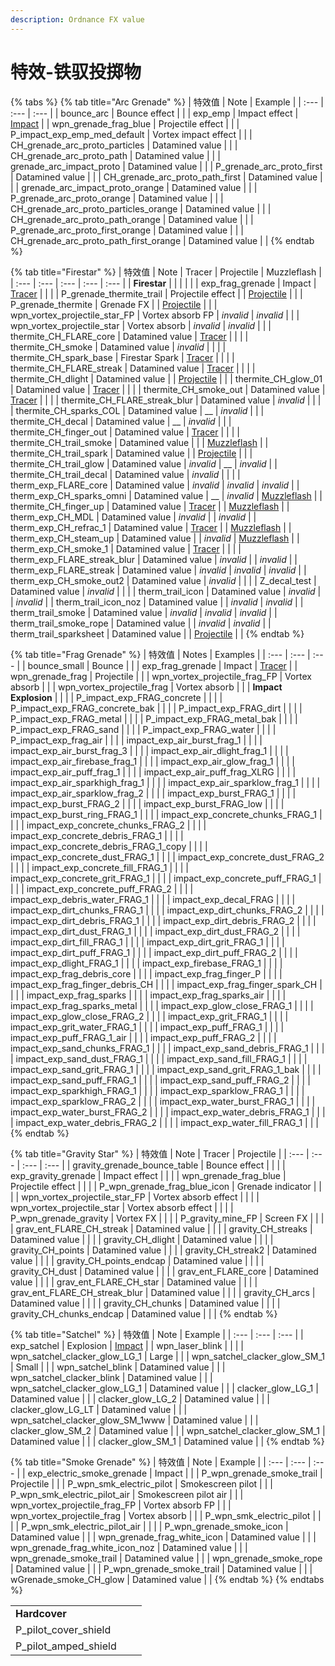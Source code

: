 ```yaml
---
description: Ordnance FX value
---
```


# 特效-铁驭投掷物

{% tabs %}
{% tab title="Arc Grenade" %}
| 特效值 | Note | Example |
| :--- | :--- | :--- |
| bounce\_arc | Bounce effect |  |
| exp\_emp | Impact effect | [Impact](https://gfycat.com/greedyfittingemu) |
| wpn\_grenade\_frag\_blue | Projectile effect |  |
| P\_impact\_exp\_emp\_med\_default | Vortex impact effect |  |
| CH\_grenade\_arc\_proto\_particles | Datamined value |  |
| CH\_grenade\_arc\_proto\_path | Datamined value |  |
| grenade\_arc\_impact\_proto | Datamined value |  |
| P\_grenade\_arc\_proto\_first | Datamined value |  |
| CH\_grenade\_arc\_proto\_path\_first | Datamined value |  |
| grenade\_arc\_impact\_proto\_orange | Datamined value |  |
| P\_grenade\_arc\_proto\_orange | Datamined value |  |
| CH\_grenade\_arc\_proto\_particles\_orange | Datamined value |  |
| CH\_grenade\_arc\_proto\_path\_orange | Datamined value |  |
| P\_grenade\_arc\_proto\_first\_orange | Datamined value |  |
| CH\_grenade\_arc\_proto\_path\_first\_orange | Datamined value |  |
{% endtab %}

{% tab title="Firestar" %}
| 特效值 | Note | Tracer | Projectile | Muzzleflash |
| :--- | :--- | :--- | :--- | :--- |
| **Firestar** |  |  |  |  |
| exp\_frag\_grenade | Impact | [Tracer](https://gfycat.com/shockedmeanalabamamapturtle) |  |  |
| P\_grenade\_thermite\_trail | Projectile effect |  | [Projectile](https://gfycat.com/fr/unsightlymindlessaardwolf-titanfall2-modding) |  |
| P\_grenade\_thermite | Grenade FX |  | [Projectile](https://gfycat.com/fr/diligentshimmeringarchaeocete) |  |
| wpn\_vortex\_projectile\_star\_FP | Vortex absorb FP | _invalid_ | _invalid_ |  |
| wpn\_vortex\_projectile\_star | Vortex absorb | _invalid_ | _invalid_ |  |
| thermite\_CH\_FLARE\_core | Datamined value | [Tracer](https://gfycat.com/concreteactivegreatargus) |  |  |
| thermite\_CH\_smoke | Datamined value | _invalid_ |  |  |
| thermite\_CH\_spark\_base | Firestar Spark | [Tracer](https://gfycat.com/ordinaryoblongbengaltiger) |  |  |
| thermite\_CH\_FLARE\_streak | Datamined value | [Tracer](https://gfycat.com/emotionalsingleamericanbulldog) |  |  |
| thermite\_CH\_dlight | Datamined value |  | [Projectile](https://gfycat.com/nextscholarlylarva) |  |
| thermite\_CH\_glow\_01 | Datamined value | [Tracer](https://gfycat.com/frequentimmaculatecrayfish) |  |  |
| thermite\_CH\_smoke\_out | Datamined value | [Tracer](https://gfycat.com/impracticalbettereastsiberianlaika) |  |  |
| thermite\_CH\_FLARE\_streak\_blur | Datamined value | _invalid_ |  |  |
| thermite\_CH\_sparks\_COL | Datamined value | \_\_ | _invalid_ |  |
| thermite\_CH\_decal | Datamined value | \_\_ | _invalid_ |  |
| thermite\_CH\_finger\_out | Datamined value | [Tracer](https://gfycat.com/soggythoughtfulizuthrush) |  |  |
| thermite\_CH\_trail\_smoke | Datamined value |  |  | [Muzzleflash](https://gfycat.com/quarrelsomemedicalgermanspaniel) |
| thermite\_CH\_trail\_spark | Datamined value |  | [Projectile](https://gfycat.com/potableenchantedbutterfly) |  |
| thermite\_CH\_trail\_glow | Datamined value | _invalid_ | \_\_ | _invalid_ |
| thermite\_CH\_trail\_decal | Datamined value | _invalid_ |  |  |
| therm\_exp\_FLARE\_core | Datamined value | _invalid_ | _invalid_ | _invalid_ |
| therm\_exp\_CH\_sparks\_omni | Datamined value | \_\_ | _invalid_ | [Muzzleflash](https://gfycat.com/weeklyclosedirishsetter) |
| thermite\_CH\_finger\_up | Datamined value | [Tracer](https://gfycat.com/verifiablespeedyblesbok) |  | [Muzzleflash](https://gfycat.com/verifiablespeedyblesbok) |
| therm\_exp\_CH\_MDL | Datamined value | _invalid_ |  | _invalid_ |
| therm\_exp\_CH\_refrac\_1 | Datamined value | [Tracer](https://gfycat.com/scarceunconsciousleafhopper) |  | [Muzzleflash](https://gfycat.com/scarceunconsciousleafhopper) |
| therm\_exp\_CH\_steam\_up | Datamined value |  | _invalid_ | [Muzzleflash](https://gfycat.com/rectangularabandonedgraywolf) |
| therm\_exp\_CH\_smoke\_1 | Datamined value | [Tracer](https://gfycat.com/tautclearcutiberianemeraldlizard) |  |  |
| therm\_exp\_FLARE\_streak\_blur | Datamined value | _invalid_ |  | _invalid_ |
| therm\_exp\_FLARE\_streak | Datamined value | _invalid_ | _invalid_ | _invalid_ |
| therm\_exp\_CH\_smoke\_out2 | Datamined value | _invalid_ |  |  |
| Z\_decal\_test | Datamined value | _invalid_ |  |  |
| therm\_trail\_icon | Datamined value | _invalid_ |  | _invalid_ |
| therm\_trail\_icon\_noz | Datamined value |  | _invalid_ | _invalid_ |
| therm\_trail\_smoke | Datamined value | _invalid_ | _invalid_ | _invalid_ |
| therm\_trail\_smoke\_rope | Datamined value |  | _invalid_ | _invalid_ |
| therm\_trail\_sparksheet | Datamined value |  | [Projectile](https://gfycat.com/giddytangiblehyracotherium) |  |
{% endtab %}

{% tab title="Frag Grenade" %}
| 特效值 | Notes | Examples |
| :--- | :--- | :--- |
| bounce\_small | Bounce |  |
| exp\_frag\_grenade | Impact | [Tracer](https://gfycat.com/fr/shockedmeanalabamamapturtle-titanfall2) |
| wpn\_grenade\_frag | Projectile |  |
| wpn\_vortex\_projectile\_frag\_FP | Vortex absorb |  |
| wpn\_vortex\_projectile\_frag | Vortex absorb |  |
| **Impact Explosion** |  |  |
| P\_impact\_exp\_FRAG\_concrete |  |  |
| P\_impact\_exp\_FRAG\_concrete\_bak |  |  |
| P\_impact\_exp\_FRAG\_dirt |  |  |
| P\_impact\_exp\_FRAG\_metal |  |  |
| P\_impact\_exp\_FRAG\_metal\_bak |  |  |
| P\_impact\_exp\_FRAG\_sand |  |  |
| P\_impact\_exp\_FRAG\_water |  |  |
| P\_impact\_exp\_frag\_air |  |  |
| impact\_exp\_air\_burst\_frag\_1 |  |  |
| impact\_exp\_air\_burst\_frag\_3 |  |  |
| impact\_exp\_air\_dlight\_frag\_1 |  |  |
| impact\_exp\_air\_firebase\_frag\_1 |  |  |
| impact\_exp\_air\_glow\_frag\_1 |  |  |
| impact\_exp\_air\_puff\_frag\_1 |  |  |
| impact\_exp\_air\_puff\_frag\_XLRG |  |  |
| impact\_exp\_air\_sparkhigh\_frag\_1 |  |  |
| impact\_exp\_air\_sparklow\_frag\_1 |  |  |
| impact\_exp\_air\_sparklow\_frag\_2 |  |  |
| impact\_exp\_burst\_FRAG\_1 |  |  |
| impact\_exp\_burst\_FRAG\_2 |  |  |
| impact\_exp\_burst\_FRAG\_low |  |  |
| impact\_exp\_burst\_ring\_FRAG\_1 |  |  |
| impact\_exp\_concrete\_chunks\_FRAG\_1 |  |  |
| impact\_exp\_concrete\_chunks\_FRAG\_2 |  |  |
| impact\_exp\_concrete\_debris\_FRAG\_1 |  |  |
| impact\_exp\_concrete\_debris\_FRAG\_1\_copy |  |  |
| impact\_exp\_concrete\_dust\_FRAG\_1 |  |  |
| impact\_exp\_concrete\_dust\_FRAG\_2 |  |  |
| impact\_exp\_concrete\_fill\_FRAG\_1 |  |  |
| impact\_exp\_concrete\_grit\_FRAG\_1 |  |  |
| impact\_exp\_concrete\_puff\_FRAG\_1 |  |  |
| impact\_exp\_concrete\_puff\_FRAG\_2 |  |  |
| impact\_exp\_debris\_water\_FRAG\_1 |  |  |
| impact\_exp\_decal\_FRAG |  |  |
| impact\_exp\_dirt\_chunks\_FRAG\_1 |  |  |
| impact\_exp\_dirt\_chunks\_FRAG\_2 |  |  |
| impact\_exp\_dirt\_debris\_FRAG\_1 |  |  |
| impact\_exp\_dirt\_debris\_FRAG\_2 |  |  |
| impact\_exp\_dirt\_dust\_FRAG\_1 |  |  |
| impact\_exp\_dirt\_dust\_FRAG\_2 |  |  |
| impact\_exp\_dirt\_fill\_FRAG\_1 |  |  |
| impact\_exp\_dirt\_grit\_FRAG\_1 |  |  |
| impact\_exp\_dirt\_puff\_FRAG\_1 |  |  |
| impact\_exp\_dirt\_puff\_FRAG\_2 |  |  |
| impact\_exp\_dlight\_FRAG\_1 |  |  |
| impact\_exp\_firebase\_FRAG\_1 |  |  |
| impact\_exp\_frag\_debris\_core |  |  |
| impact\_exp\_frag\_finger\_P |  |  |
| impact\_exp\_frag\_finger\_debris\_CH |  |  |
| impact\_exp\_frag\_finger\_spark\_CH |  |  |
| impact\_exp\_frag\_sparks |  |  |
| impact\_exp\_frag\_sparks\_air |  |  |
| impact\_exp\_frag\_sparks\_metal |  |  |
| impact\_exp\_glow\_close\_FRAG\_1 |  |  |
| impact\_exp\_glow\_close\_FRAG\_2 |  |  |
| impact\_exp\_grit\_FRAG\_1 |  |  |
| impact\_exp\_grit\_water\_FRAG\_1 |  |  |
| impact\_exp\_puff\_FRAG\_1 |  |  |
| impact\_exp\_puff\_FRAG\_1\_air |  |  |
| impact\_exp\_puff\_FRAG\_2 |  |  |
| impact\_exp\_sand\_chunks\_FRAG\_1 |  |  |
| impact\_exp\_sand\_debris\_FRAG\_1 |  |  |
| impact\_exp\_sand\_dust\_FRAG\_1 |  |  |
| impact\_exp\_sand\_fill\_FRAG\_1 |  |  |
| impact\_exp\_sand\_grit\_FRAG\_1 |  |  |
| impact\_exp\_sand\_grit\_FRAG\_1\_bak |  |  |
| impact\_exp\_sand\_puff\_FRAG\_1 |  |  |
| impact\_exp\_sand\_puff\_FRAG\_2 |  |  |
| impact\_exp\_sparkhigh\_FRAG\_1 |  |  |
| impact\_exp\_sparklow\_FRAG\_1 |  |  |
| impact\_exp\_sparklow\_FRAG\_2 |  |  |
| impact\_exp\_water\_burst\_FRAG\_1 |  |  |
| impact\_exp\_water\_burst\_FRAG\_2 |  |  |
| impact\_exp\_water\_debris\_FRAG\_1 |  |  |
| impact\_exp\_water\_debris\_FRAG\_2 |  |  |
| impact\_exp\_water\_fill\_FRAG\_1 |  |  |
{% endtab %}

{% tab title="Gravity Star" %}
| 特效值 | Note | Tracer | Projectile |
| :--- | :--- | :--- | :--- |
| gravity\_grenade\_bounce\_table | Bounce effect |  |  |
| exp\_gravity\_grenade | Impact effect |  |  |
| wpn\_grenade\_frag\_blue | Projectile effect |  |  |
| P\_wpn\_grenade\_frag\_blue\_icon | Grenade indicator |  |  |
| wpn\_vortex\_projectile\_star\_FP | Vortex absorb effect |  |  |
| wpn\_vortex\_projectile\_star | Vortex absorb effect |  |  |
| P\_wpn\_grenade\_gravity | Vortex FX |  |  |
| P\_gravity\_mine\_FP | Screen FX |  |  |
| grav\_ent\_FLARE\_CH\_streak | Datamined value |  |  |
| gravity\_CH\_streaks | Datamined value |  |  |
| gravity\_CH\_dlight | Datamined value |  |  |
| gravity\_CH\_points | Datamined value |  |  |
| gravity\_CH\_streak2 | Datamined value |  |  |
| gravity\_CH\_points\_endcap | Datamined value |  |  |
| gravity\_CH\_dust | Datamined value |  |  |
| grav\_ent\_FLARE\_core | Datamined value |  |  |
| grav\_ent\_FLARE\_CH\_star | Datamined value |  |  |
| grav\_ent\_FLARE\_CH\_streak\_blur | Datamined value |  |  |
| gravity\_CH\_arcs | Datamined value |  |  |
| gravity\_CH\_chunks | Datamined value |  |  |
| gravity\_CH\_chunks\_endcap | Datamined value |  |  |
{% endtab %}

{% tab title="Satchel" %}
| 特效值 | Note | Example |
| :--- | :--- | :--- |
| exp\_satchel | Explosion | [Impact](https://gfycat.com/understatedheavenlybluebreastedkookaburra) |
| wpn\_laser\_blink |  |  |
| wpn\_satchel\_clacker\_glow\_LG\_1 | Large |  |
| wpn\_satchel\_clacker\_glow\_SM\_1 | Small |  |
| wpn\_satchel\_blink | Datamined value |  |
| wpn\_satchel\_clacker\_blink | Datamined value |  |
| wpn\_satchel\_clacker\_glow\_LG\_1 | Datamined value |  |
| clacker\_glow\_LG\_1 | Datamined value |  |
| clacker\_glow\_LG\_2 | Datamined value |  |
| clacker\_glow\_LG\_LT | Datamined value |  |
| wpn\_satchel\_clacker\_glow\_SM\_1www | Datamined value |  |
| clacker\_glow\_SM\_2 | Datamined value |  |
| wpn\_satchel\_clacker\_glow\_SM\_1 | Datamined value |  |
| clacker\_glow\_SM\_1 | Datamined value |  |
{% endtab %}

{% tab title="Smoke Grenade" %}
| 特效值 | Note | Example |
| :--- | :--- | :--- |
| exp\_electric\_smoke\_grenade | Impact |  |
| P\_wpn\_grenade\_smoke\_trail | Projectile |  |
| P\_wpn\_smk\_electric\_pilot | Smokescreen pilot |  |
| P\_wpn\_smk\_electric\_pilot\_air | Smokescreen pilot air |  |
| wpn\_vortex\_projectile\_frag\_FP | Vortex absorb FP |  |
| wpn\_vortex\_projectile\_frag | Vortex absorb |  |
| P\_wpn\_smk\_electric\_pilot |  |  |
| P\_wpn\_smk\_electric\_pilot\_air |  |  |
| P\_wpn\_grenade\_smoke\_icon | Datamined value |  |
| wpn\_grenade\_frag\_white\_icon | Datamined value |  |
| wpn\_grenade\_frag\_white\_icon\_noz | Datamined value |  |
| wpn\_grenade\_smoke\_trail | Datamined value |  |
| wpn\_grenade\_smoke\_rope | Datamined value |  |
| P\_wpn\_grenade\_smoke\_trail | Datamined value |  |
| wGrenade\_smoke\_CH\_glow | Datamined value |  |
{% endtab %}
{% endtabs %}

|  |  |  |
| :--- | :--- | :--- |
| **Hardcover** |  |  |
| P\_pilot\_cover\_shield |  |  |
| P\_pilot\_amped\_shield |  |  |

## 

